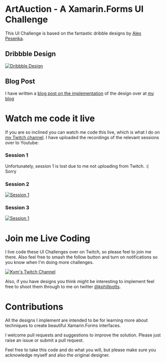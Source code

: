 # ArtAuction - A Xamarin.Forms UI Challenge

This UI Challenge is based on the fantastic dribble designs by [Alex Pesenka](https://dribbble.com/alex_pesenka).  

## Dribbble Design
[![Dribbble Design](https://cdn.dribbble.com/users/918572/screenshots/6177235/attachments/1324431/shot_2.png)](https://dribbble.com/shots/6177235-Valuable-Auction-Product-Page)

## Blog Post
I have written a [blog post on the implementation](https://kymphillpotts.com/xamarin-forms-ui-challenge-artauction.html) of the design over at [my blog](https://kymphillpotts.com)

# Watch me code it live
If you are so inclined you can watch me code this live, which is what I do on [my Twitch channel](https://twitch.tv/kymphillpotts). I have uploaded the recordings of the relevant sessions over to Youtube:

### Session 1
Unfortunately, session 1 is lost due to me not uploading from Twitch. :(  Sorry

### Session 2
[![Session 1](https://img.youtube.com/vi/dmGxxz6kbNk/0.jpg)](https://www.youtube.com/watch?v=dmGxxz6kbNk)

### Session 3
[![Session 1](https://img.youtube.com/vi/S7eygoR7ESs/0.jpg)](https://www.youtube.com/watch?v=S7eygoR7ESs)

# Join me Live Coding
I live code these UI Challenges over on Twitch, so please feel to join me there. Also feel free to smash the follow button and turn on notifications so you know when I'm doing more challenges.

[![Kym's Twitch Channel](https://kymphillpotts.com/assets/images/twitch_banner.png)](https://twitch.tv/kymphillpotts)

Also, if you have designs you think might be interesting to implement feel free to shoot them through to me on twitter [@kphillpotts](https://twitter.com/kphillpotts).

# Contributions
All the designs I implement are intended to be for learning more about techniques to create beautiful Xamarin.Forms interfaces. 

I welcome pull requests and suggestions to improve the solution. Please just raise an issue or submit a pull request.

Feel free to take this code and do what you will, but please make sure you acknowledge myself and also the original designer.
